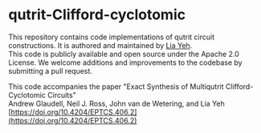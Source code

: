 # qutrit-Clifford-cyclotomic
This repository contains code implementations of qutrit circuit constructions. It is authored and maintained by [Lia Yeh](https://github.com/lia-approves/).
<br/>This code is publicly available and open source under the Apache 2.0 License. We welcome additions and improvements to the codebase by submitting a pull request.

This code accompanies the paper "Exact Synthesis of Multiqutrit Clifford-Cyclotomic Circuits"<br/>Andrew Glaudell, Neil J. Ross, John van de Wetering, and Lia Yeh<br/>[https://doi.org/10.4204/EPTCS.406.2](https://doi.org/10.4204/EPTCS.406.2)
